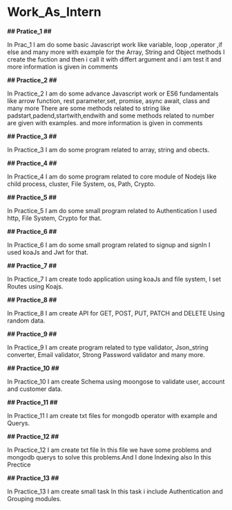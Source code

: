 # Work_As_Intern

**## Pratice_1 ##**

In Prac_1 I am do some basic Javascript work like variable, loop ,operator ,if else and many more with example
for the Array, String and Object methods I create the fuction and then i call it with differt argument and i am test it
and more information is given in comments

**## Practice_2 ##**

In Practice_2 I am do some advance Javascript work or ES6 fundamentals like arrow function, rest parameter,set, promise, async await, class and many more
There are some methods related to string like padstart,padend,startwith,endwith and some methods related to number are given with examples.
and more information is given in comments

**## Practice_3 ##**

In Practice_3 I am do some program related to array, string and obects.

**## Practice_4 ##**

In Practice_4 I am do some program related to core module of Nodejs like child process, cluster, File System, os, Path, Crypto.

**## Practice_5 ##**

In Practice_5 I am do some small program related to Authentication I used http, File System, Crypto for that.

**## Practice_6 ##**

In Practice_6 I am do some small program related to signup and signIn  I used koaJs and Jwt for that.

**## Practice_7 ##**

In Practice_7 I am create todo application using koaJs and file system, I set Routes using Koajs.

**## Practice_8 ##**

In Practice_8 I am create API for GET, POST, PUT, PATCH and DELETE Using random data.

**## Practice_9 ##**

In Practice_9 I am create program related to type validator, Json_string converter, Email validator, Strong Password validator and many more.

**## Practice_10 ##**

In Practice_10 I am create Schema using moongose to validate user, account and customer data.

**## Practice_11 ##**

In Practice_11 I am create txt files for mongodb operator with example and Querys.

**## Practice_12 ##**

In Practice_12 I am create txt file In this file we have some problems and mongodb querys to solve this problems.And I done Indexing also In this Prectice

**## Practice_13 ##**

In Practice_13  I am create small task In this task i include Authentication and Grouping modules.
